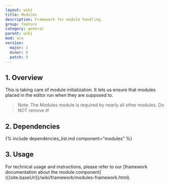 ```yaml
---
layout: wiki
title: Modules
description: Framework for module handling.
group: feature
category: general
parent: wiki
mod: ace
version:
  major: 3
  minor: 0
  patch: 0
---
```


## 1. Overview

This is taking care of module initialization. It lets us ensure that modules placed in the editor run when they are supposed to.

> Note: The Modules module is required by nearly all other modules. Do NOT remove it!

## 2. Dependencies

{% include dependencies_list.md component="modules" %}

## 3. Usage

For technical usage and instructions, please refer to our [framework documentation about the module component] ({{site.baseUrl}}/wiki/framework/modules-framework.html).
